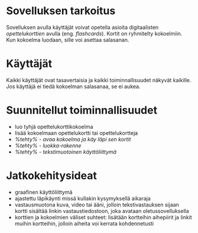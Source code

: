 # Sovelluksen tarkoitus 
Sovelluksen avulla käyttäjät voivat opetella asioita digitaalisten _opettelukorttien_ avulla (eng. _flashcards_). Kortit on ryhmitelty kokoelmiin. Kun kokoelma luodaan, sille voi asettaa salasanan.  

# Käyttäjät
Kaikki käyttäjät ovat tasavertaisia ja kaikki toiminnallisuudet näkyvät kaikille. Jos käyttäjä ei tiedä kokoelman salasanaa, se ei aukea. 

# Suunnitellut toiminnallisuudet
- luo tyhjä opettelukorttikokoelma
- lisää kokoelmaan opettelukortti tai opettelukortteja
- _%tehty% - avaa kokoelma ja käy läpi sen kortit_
- _%tehty% - luokka-rakenne_
- _%tehty% - tekstimuotoinen käyttöliittymä_


# Jatkokehitysideat
- graafinen käyttöliittymä
- ajastettu läpikäynti missä kullakin kysymyksellä aikaraja
- vastausmuotona kuva, video tai ääni, jolloin tekstivastauksen sijaan kortti sisältää linkin vastaustiedostoon, joka avataan oletussovelluksella
- korttien ja kokoelmien väliset suhteet: lisätään kortteihin aihepiirit ja linkit muihin kortteihin, jolloin aiheita voi kerrata kohdennetusti  
